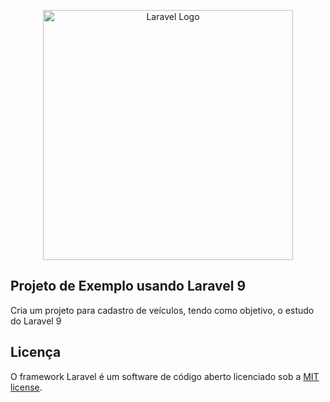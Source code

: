 <p align="center">
<a href="https://laravel.com" target="_blank"><img src="https://raw.githubusercontent.com/laravel/art/master/logo-lockup/5%20SVG/2%20CMYK/1%20Full%20Color/laravel-logolockup-cmyk-red.svg" width="400" alt="Laravel Logo"></a>
</p>


## Projeto de Exemplo usando Laravel 9

Cria um projeto para cadastro de veículos, tendo como objetivo, o estudo do Laravel 9

## Licença

O framework Laravel é um software de código aberto licenciado sob a [MIT license](https://opensource.org/licenses/MIT).
